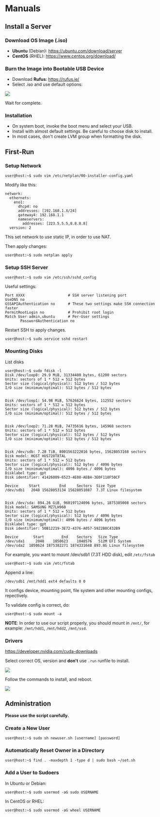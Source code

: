 # Manuals

## Install a Server

### Download OS Image (.iso)

* **Ubuntu** (Debian): https://ubuntu.com/download/server
* **CentOS** (RHEL): https://www.centos.org/download/

### Burn the Image into Bootable USB Device

* Download **Rufus**: https://rufus.ie/
* Select .iso and use default options:

![](a.png)

Wait for complete.

### Installation

* On system boot, invoke the boot menu and select your USB.
* Install with almost default settings. Be careful to choose disk to install.
* In most cases, don't create LVM group when formatting the disk.

## First-Run

### Setup Network

```console
user@host:~$ sudo vim /etc/netplan/00-installer-config.yaml
```
Modify like this:
```
network:
  ethernets:
    eno1:
      dhcp4: no
      addresses: [192.168.1.X/24]
      gateway4: 192.168.1.1
      nameservers:
        addresses: [223.5.5.5,8.8.8.8]
  version: 2
```

This set network to use static IP, in order to use NAT.

Then apply changes:
```console
user@host:~$ sudo netplan apply
```

### Setup SSH Server

```console
user@host:~$ sudo vim /etc/ssh/sshd_config
```
Useful settings:
```
Port XXXX                    # SSH server listening port
UseDNS no
GSSAPIAuthentication no      # These two settings make SSH connection faster
PermitRootLogin no           # Prohibit root login
Match User admin,ubuntu      # Per-User settings
       PasswordAuthentication no
```
Restart SSH to apply changes.
```console
user@host:~$ sudo service sshd restart
```

### Mounting Disks

List disks
```console
user@host:~$ sudo fdisk -l
Disk /dev/loop0: 29.9 MiB, 31334400 bytes, 61200 sectors
Units: sectors of 1 * 512 = 512 bytes
Sector size (logical/physical): 512 bytes / 512 bytes
I/O size (minimum/optimal): 512 bytes / 512 bytes


Disk /dev/loop1: 54.98 MiB, 57626624 bytes, 112552 sectors
Units: sectors of 1 * 512 = 512 bytes
Sector size (logical/physical): 512 bytes / 512 bytes
I/O size (minimum/optimal): 512 bytes / 512 bytes


Disk /dev/loop2: 71.28 MiB, 74735616 bytes, 145968 sectors
Units: sectors of 1 * 512 = 512 bytes
Sector size (logical/physical): 512 bytes / 512 bytes
I/O size (minimum/optimal): 512 bytes / 512 bytes


Disk /dev/sdb: 7.28 TiB, 8001563222016 bytes, 15628053168 sectors
Disk model: HGST HUS728T8TAL
Units: sectors of 1 * 512 = 512 bytes
Sector size (logical/physical): 512 bytes / 4096 bytes
I/O size (minimum/optimal): 4096 bytes / 4096 bytes
Disklabel type: gpt
Disk identifier: 41426009-6523-4E08-AEB4-3E0F118F50CF

Device     Start         End     Sectors  Size Type
/dev/sdb1   2048 15628053134 15628051087  7.3T Linux filesystem


Disk /dev/sda: 894.26 GiB, 960197124096 bytes, 1875385008 sectors
Disk model: SAMSUNG MZ7LH960
Units: sectors of 1 * 512 = 512 bytes
Sector size (logical/physical): 512 bytes / 4096 bytes
I/O size (minimum/optimal): 4096 bytes / 4096 bytes
Disklabel type: gpt
Disk identifier: 50B12219-3E72-4376-A057-5922B0C432B9

Device       Start        End    Sectors   Size Type
/dev/sda1     2048    1050623    1048576   512M EFI System
/dev/sda2  1050624 1875382271 1874331648 893.8G Linux filesystem
```

For example, you want to mount /dev/sdb1 (7.3T HDD disk), edit `/etc/fstab`
```console
user@host:~$ sudo vim /etc/fstab
```

Append a line:
```
/dev/sdb1 /mnt/hdd1 ext4 defaults 0 0
```
It configs device, mounting point, file system and other mounting configs, repectively.

To validate config is correct, do:
```console
user@host:~$ sudo mount -a
```

**NOTE**:
In order to use our script properly, you should mount in `/mnt/`, for example: `/mnt/hdd1`, `/mnt/hdd2`, `/mnt/ssd`.


### Drivers

https://developer.nvidia.com/cuda-downloads

Select correct OS, version and **don't** use `.run` runfile to install.

![](b.png)

Follow the commands to install, and reboot.

![](c.png)

## Administration

**Please use the script carefully.**

### Create a New User

```console
user@host:~$ sudo sh newuser.sh [username] [password]
```

### Automatically Reset Owner in a Directory

```console
user@host:~$ find . -maxdepth 1 -type d | sudo bash ~/set.sh
```

### Add a User to Sudoers

In Ubuntu or Debian:
```console
user@host:~$ sudo usermod -aG sudo USERNAME
```

In CentOS or RHEL:
```console
user@host:~$ sudo usermod -aG wheel USERNAME
```
